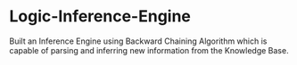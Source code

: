 # Logic-Inference-Engine
Built an Inference Engine using Backward Chaining Algorithm which is capable of parsing and inferring new information from the Knowledge Base.
